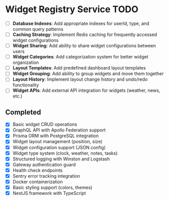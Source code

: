 # Widget Registry Service TODO

- [ ] **Database Indexes**: Add appropriate indexes for userId, type, and common query patterns
- [ ] **Caching Strategy**: Implement Redis caching for frequently accessed widget configurations
- [ ] **Widget Sharing**: Add ability to share widget configurations between users
- [ ] **Widget Categories**: Add categorization system for better widget organization
- [ ] **Layout Templates**: Add predefined dashboard layout templates
- [ ] **Widget Grouping**: Add ability to group widgets and move them together
- [ ] **Layout History**: Implement layout change history and undo/redo functionality
- [ ] **Widget APIs**: Add external API integration for widgets (weather, news, etc.)

## Completed

- [x] Basic widget CRUD operations
- [x] GraphQL API with Apollo Federation support
- [x] Prisma ORM with PostgreSQL integration
- [x] Widget layout management (position, size)
- [x] Widget configuration support (JSON config)
- [x] Widget type system (clock, weather, notes, tasks)
- [x] Structured logging with Winston and Logstash
- [x] Gateway authentication guard
- [x] Health check endpoints
- [x] Sentry error tracking integration
- [x] Docker containerization
- [x] Basic styling support (colors, themes)
- [x] NestJS framework with TypeScript
